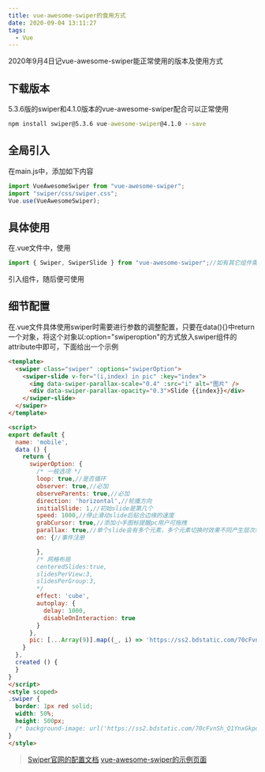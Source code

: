 ```yaml
---
title: vue-awesome-swiper的食用方式
date: 2020-09-04 13:11:27
tags: 
  - Vue
---
```


2020年9月4日记vue-awesome-swiper能正常使用的版本及使用方式
<!--more-->

## 下载版本

5.3.6版的swiper和4.1.0版本的vue-awesome-swiper配合可以正常使用

```cmd
npm install swiper@5.3.6 vue-awesome-swiper@4.1.0 --save
```

## 全局引入

在main.js中，添加如下内容

```js
import VueAwesomeSwiper from "vue-awesome-swiper";
import "swiper/css/swiper.css";
Vue.use(VueAwesomeSwiper);
```

## 具体使用

在.vue文件中，使用

```js
import { Swiper, SwiperSlide } from "vue-awesome-swiper";//如有其它组件需要可以再加
```

引入组件，随后便可使用

## 细节配置

在.vue文件具体使用swiper时需要进行参数的调整配置，只要在data(){}中return一个对象，将这个对象以:option="swiperoption"的方式放入swiper组件的attribute中即可，下面给出一个示例

```html
<template>
  <swiper class="swiper" :options="swiperOption">
    <swiper-slide v-for="(i,index) in pic" :key="index">
      <img data-swiper-parallax-scale="0.4" :src="i" alt="图片" />
      <div data-swiper-parallax-opacity="0.3">Slide {{index}}</div>
    </swiper-slide>
  </swiper>
</template>

<script>
export default {
  name: 'mobile',
  data () {
    return {
      swiperOption: {
        /* 一般选项 */
        loop: true,//是否循环
        observer: true,//必加
        observeParents: true,//必加
        direction: 'horizontal',//轮播方向
        initialSlide: 1,//初始slide是第几个
        speed: 1000,//停止滑动slide后贴合边缘的速度
        grabCursor: true,//添加小手图标提醒pc用户可拖拽
        parallax: true,//单个slide会有多个元素，多个元素切换时效果不同产生层次感时开启并在对应元素上添加属性
        on: {//事件注册

        },
        /* 网格布局
        centeredSlides:true,
        slidesPerView:3,
        slidesPerGroup:3,
        */
        effect: 'cube',
        autoplay: {
          delay: 1000,
          disableOnInteraction: true
        }
      },
      pic: [...Array(9)].map((_, i) => 'https://ss2.bdstatic.com/70cFvnSh_Q1YnxGkpoWK1HF6hhy/it/u=1925088662,1336364220&fm=26&gp=0.jpg')
    }
  },
  created () {
  }
}
</script>
<style scoped>
.swiper {
  border: 1px red solid;
  width: 50%;
  height: 500px;
  /* background-image: url('https://ss2.bdstatic.com/70cFvnSh_Q1YnxGkpoWK1HF6hhy/it/u=2636884907,2006278489&fm=26&gp=0.jpg'); */
}
</style>
```

> [Swiper官网的配置文档](https://www.swiper.com.cn/api/index.html)
> [vue-awesome-swiper的示例页面](https://github.surmon.me/vue-awesome-swiper/)

